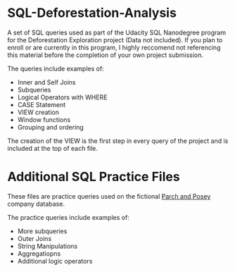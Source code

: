# SQL-Deforestation-Analysis
A set of SQL queries used as part of the Udacity SQL Nanodegree program for the Deforestation Exploration project (Data not included). If you plan to enroll or are currently in this program, I highly reccomend not referencing this material before the completion of your own project submission. 

The queries include examples of:
- Inner and Self Joins
- Subqueries
- Logical Operators with WHERE
- CASE Statement
- VIEW creation
- Window functions
- Grouping and ordering

The creation of the VIEW is the first step in every query of the project and is included at the top of each file.


# Additional SQL Practice Files
These files are practice queries used on the fictional [Parch and Posey](https://github.com/m-soro/Business-Analytics/blob/main/SQL-for-Data-Analysis/L1-Basic-SQL/Misc/parch-and-posey.sql) company database. 

The practice queries include examples of:
- More subqueries
- Outer Joins
- String Manipulations
- Aggregatiopns
- Additional logic operators
